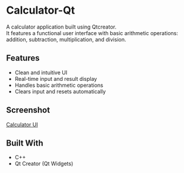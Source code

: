 # Calculator-Qt

A calculator application built using Qtcreator.  
It features a functional user interface with basic arithmetic operations: addition, subtraction, multiplication, and division.

## Features
- Clean and intuitive UI
- Real-time input and result display
- Handles basic arithmetic operations
- Clears input and resets automatically

## Screenshot
[Calculator UI](Caluclator/ui.png)

## Built With
- C++
- Qt Creator (Qt Widgets)
